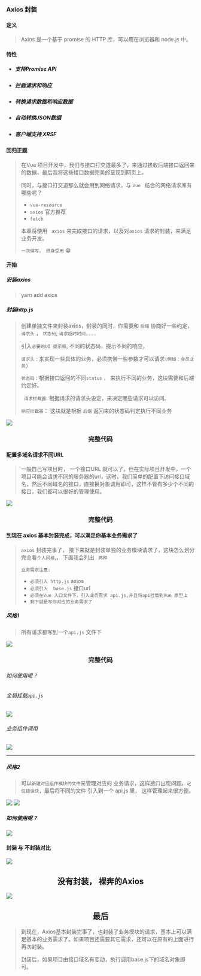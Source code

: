 ### Axios 封装

#### 定义

> Axios 是一个基于 promise 的 HTTP 库，可以用在浏览器和 node.js 中。

#### 特性

- #####  支持Promise API

- ##### 拦截请求和响应

- ##### 转换请求数据和响应数据

- ##### 自动转换JSON数据

- ##### 客户端支持 XRSF

#### 回归正题

> 在Vue 项目开发中，我们与接口打交道最多了，来通过接收后端接口返回来的数据，最后我将这些接口数据完美的呈现到网页上。
>
> 同时，与接口打交道那么就会用到网络请求，与 `Vue ` 结合的网络请求库有哪些呢？
>
> - `vue-resource`
> - `axios`   官方推荐
> - `fetch`
>
> 本章将使用 ` axios`  来完成接口的请求，以及对`axios` 请求的封装，来满足业务开发。
>
> `一次编写， 终身受用` 😁

#### 开始

##### 安装axios

> yarn add axios 

##### 封装http.js

> 创建单独文件来封装axios，封装的同时，你需要和 `后端`  协商好一些约定，`请求头` ， `状态码`, `请求超时时间`.......
>
> 引入`必要的UI 提示框`, 不同的状态码，提示不同的响应，
>
> `请求头` :  来实现一些具体的业务，必须携带一些参数才可以请求`(例如：会员业务)`
>
> `状态码` :   根据接口返回的不同`status` ， 来执行不同的业务，这块需要和后端约定好。
>
> ` 请求拦截器`:  根据请求的请求头设定，来决定哪些请求可以访问。
>
> `响应拦截器`： 这块就是根据 `后端` 返回来的状态码判定执行不同业务

<img src="https://ae01.alicdn.com/kf/Hbc1a843a703040f5ab31c2870889b1c0H.jpg">

<center><h3>完整代码</h3></center>

#### 配置多域名请求不同URL

> 一般自己写项目时， 一个接口URL 就可以了。但在实际项目开发中，一个项目可能会请求不同的服务器的url，这时，我们简单的配置下访问接口域名，然后不同域名的接口，直接换对象调用即可，这样不管有多少个不同的接口，我们都可以很好的管理使用。

<img src="https://ae01.alicdn.com/kf/H3940a1bcbc524855978b052b6347b44d6.jpg">

<center><h3>完整代码</h3></center>



#### 到现在 axios 基本封装完成，可以满足你基本业务需求了

> `axios` 封装完事了， 接下来就是封装单独的业务模块请求了，这块怎么划分 完全看`个人风格`,， 下面我会列出 ` 两种` 
>
> `业务需求注意:`
>
> - `必须引入 http.js`  axios
> - `必须引入  base.js`  接口url
> - `必须在Vue 入口文件下，引入业务需求 api.js,并且将api挂载到Vue 原型上`
> - `剩下就是写你对应的业务需求了`

 ##### 风格1

> 所有请求都写到一个`api.js`  文件下

<img src="https://ae01.alicdn.com/kf/H91b9b0a415564262976bd595461847d5N.jpg">

<center><h3>完整代码</h3></center>

###### 如何使用呢？

###### 全局挂载`api.js`

<img src="https://ae01.alicdn.com/kf/Hfc9dcb1326d34ce5a1fe1eac64e0b3ddo.jpg">

###### 业务组件调用

<img src="https://ae01.alicdn.com/kf/Hfce7af856b3a4af5b96c71713a43bcaag.jpg">

<hr/>



##### 风格2

> 可以`新建对应组件模块的文件`来管理对应的 业务请求，这样接口出现问题，`定位错误快`，最后将不同的文件 引入到一个 api,js 里， 这样管理起来很方便。

<img src="https://ae01.alicdn.com/kf/H491652a1e9624ba5967f2b415802b72fG.jpg">

<img src="https://ae01.alicdn.com/kf/H758b97644514448697693f4a85af602bU.jpg">

##### 如何使用呢？

<img src="https://ae01.alicdn.com/kf/Ha9b0dc9f4010471fa77955548d5b6dc1x.jpg">

#### 封装 与 不封装对比

<img src="https://ae01.alicdn.com/kf/H5835e6968ff9459299afce8389d4d71fz.jpg">

<center><h2>没有封装， 裸奔的Axios</h2></center>



<img src="https://ae01.alicdn.com/kf/H6ff327b4c61a4388bdd70262b48baf1bZ.jpg">



<center><h2>最后</h2></center>

> 到现在，Axios基本封装完事了，也封装了业务模块的请求，基本上可以满足基本的业务需求了。如果项目还需要其它需求，还可以在原有的上面进行再次封装。
>
> 封装后，如果项目由接口域名有变动，执行调用base.js下的域名对象即可。



